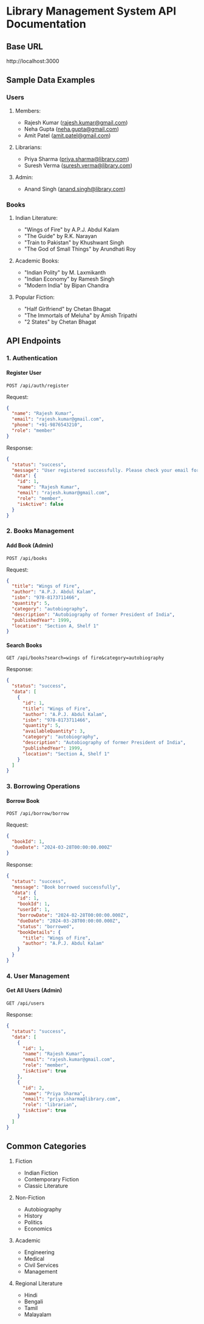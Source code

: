 # Library Management System API Documentation

## Base URL

http://localhost:3000

## Sample Data Examples

### Users

1. Members:

   - Rajesh Kumar (rajesh.kumar@gmail.com)
   - Neha Gupta (neha.gupta@gmail.com)
   - Amit Patel (amit.patel@gmail.com)

2. Librarians:

   - Priya Sharma (priya.sharma@library.com)
   - Suresh Verma (suresh.verma@library.com)

3. Admin:
   - Anand Singh (anand.singh@library.com)

### Books

1. Indian Literature:

   - "Wings of Fire" by A.P.J. Abdul Kalam
   - "The Guide" by R.K. Narayan
   - "Train to Pakistan" by Khushwant Singh
   - "The God of Small Things" by Arundhati Roy

2. Academic Books:

   - "Indian Polity" by M. Laxmikanth
   - "Indian Economy" by Ramesh Singh
   - "Modern India" by Bipan Chandra

3. Popular Fiction:
   - "Half Girlfriend" by Chetan Bhagat
   - "The Immortals of Meluha" by Amish Tripathi
   - "2 States" by Chetan Bhagat

## API Endpoints

### 1. Authentication

#### Register User

```http
POST /api/auth/register
```

Request:

```json
{
  "name": "Rajesh Kumar",
  "email": "rajesh.kumar@gmail.com",
  "phone": "+91-9876543210",
  "role": "member"
}
```

Response:

```json
{
  "status": "success",
  "message": "User registered successfully. Please check your email for credentials.",
  "data": {
    "id": 1,
    "name": "Rajesh Kumar",
    "email": "rajesh.kumar@gmail.com",
    "role": "member",
    "isActive": false
  }
}
```

### 2. Books Management

#### Add Book (Admin)

```http
POST /api/books
```

Request:

```json
{
  "title": "Wings of Fire",
  "author": "A.P.J. Abdul Kalam",
  "isbn": "978-8173711466",
  "quantity": 5,
  "category": "autobiography",
  "description": "Autobiography of former President of India",
  "publishedYear": 1999,
  "location": "Section A, Shelf 1"
}
```

#### Search Books

```http
GET /api/books?search=wings of fire&category=autobiography
```

Response:

```json
{
  "status": "success",
  "data": [
    {
      "id": 1,
      "title": "Wings of Fire",
      "author": "A.P.J. Abdul Kalam",
      "isbn": "978-8173711466",
      "quantity": 5,
      "availableQuantity": 3,
      "category": "autobiography",
      "description": "Autobiography of former President of India",
      "publishedYear": 1999,
      "location": "Section A, Shelf 1"
    }
  ]
}
```

### 3. Borrowing Operations

#### Borrow Book

```http
POST /api/borrow/borrow
```

Request:

```json
{
  "bookId": 1,
  "dueDate": "2024-03-28T00:00:00.000Z"
}
```

Response:

```json
{
  "status": "success",
  "message": "Book borrowed successfully",
  "data": {
    "id": 1,
    "bookId": 1,
    "userId": 1,
    "borrowDate": "2024-02-28T00:00:00.000Z",
    "dueDate": "2024-03-28T00:00:00.000Z",
    "status": "borrowed",
    "bookDetails": {
      "title": "Wings of Fire",
      "author": "A.P.J. Abdul Kalam"
    }
  }
}
```

### 4. User Management

#### Get All Users (Admin)

```http
GET /api/users
```

Response:

```json
{
  "status": "success",
  "data": [
    {
      "id": 1,
      "name": "Rajesh Kumar",
      "email": "rajesh.kumar@gmail.com",
      "role": "member",
      "isActive": true
    },
    {
      "id": 2,
      "name": "Priya Sharma",
      "email": "priya.sharma@library.com",
      "role": "librarian",
      "isActive": true
    }
  ]
}
```

## Common Categories

1. Fiction

   - Indian Fiction
   - Contemporary Fiction
   - Classic Literature

2. Non-Fiction

   - Autobiography
   - History
   - Politics
   - Economics

3. Academic

   - Engineering
   - Medical
   - Civil Services
   - Management

4. Regional Literature
   - Hindi
   - Bengali
   - Tamil
   - Malayalam
